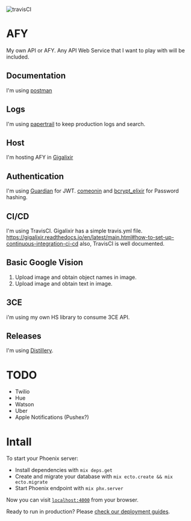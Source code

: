 
![travisCI](https://travis-ci.com/yepesasecas/afy.svg?branch=master)
# AFY
My own API or AFY.
Any API Web Service that I want to play with will be included.

## Documentation
I'm using [postman](https://documenter.getpostman.com/view/2204425/RWaDXX8M)

## Logs
I'm using [papertrail](https://papertrailapp.com) to keep production logs and search.

## Host
I'm hosting AFY in [Gigalixir](https://gigalixir.com)

## Authentication
I'm using [Guardian](https://hex.pm/packages/guardian) for JWT.
[comeonin](https://hex.pm/packages/comeonin) and [bcrypt_elixir](https://hex.pm/packages/bcrypt_elixir) for Password hashing.

## CI/CD
I'm using TravisCI.
Gigalixir has a simple travis.yml file. https://gigalixir.readthedocs.io/en/latest/main.html#how-to-set-up-continuous-integration-ci-cd
also, TravisCI is well documented.

## Basic Google Vision
1. Upload image and obtain object names in image.
2. Upload image and obtain text in image.

## 3CE
i'm using my own HS library to consume 3CE API.

## Releases
I'm using [Distillery](https://hex.pm/packages/distillery).

# TODO
- Twilio
- Hue
- Watson
- Uber
- Apple Notifications (Pushex?)

# Intall

To start your Phoenix server:

  * Install dependencies with `mix deps.get`
  * Create and migrate your database with `mix ecto.create && mix ecto.migrate`
  * Start Phoenix endpoint with `mix phx.server`

Now you can visit [`localhost:4000`](http://localhost:4000) from your browser.

Ready to run in production? Please [check our deployment guides](http://www.phoenixframework.org/docs/deployment).
